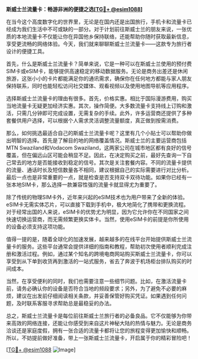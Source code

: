 **斯威士兰流量卡：畅游非洲的便捷之选[[TG💪+ @esim1088](https://t.me/s/esim1088)]**

在当今这个高度数字化的世界里，无论是在国内还是出国旅行，手机卡和流量卡已经成为我们生活中不可或缺的一部分。对于计划前往斯威士兰的朋友来说，一张优质的本地流量卡不仅能让你在异国他乡保持联络，还能帮助你随时获取最新信息，享受更流畅的网络体验。今天，我们就来聊聊斯威士兰流量卡——这款专为旅行者设计的便捷工具。

首先，什么是斯威士兰流量卡？简单来说，它是一种可以在斯威士兰使用的预付费SIM卡或eSIM卡，能够提供高速稳定的移动数据服务。无论是商务出差还是休闲旅游，这张小小的卡片都能满足你的通讯需求，确保你在任何地方都能与家人朋友保持联系，同时也能轻松访问社交媒体、观看视频以及使用地图导航等应用程序。

选择斯威士兰流量卡的理由有很多。首先，价格实惠。相比于国际漫游费用，购买当地流量卡无疑更加经济实惠。其次，操作简便。大多数流量卡支持线上订购和激活，只需几分钟即可完成设置，无需复杂的手续。此外，许多运营商还提供了多种套餐供用户选择，可以根据个人需求灵活调整流量额度，真正做到按需消费。

那么，如何挑选最适合自己的斯威士兰流量卡呢？这里有几个小贴士可以帮助你做出明智的选择。首先是了解目的地的网络覆盖情况。斯威士兰的主要运营商包括MTN Swaziland和Vodacom Swaziland，这两家公司在城市地区都有良好的信号覆盖，但在偏远山区可能会稍显不足。因此，在决定购买之前，最好先查询一下自己常去的地方是否能接收到稳定的信号。其次是关注套餐内容。不同的流量卡提供的流量、通话时长及短信数量各不相同，建议根据自己的实际需要进行对比分析。最后一点也是非常重要的一点，就是检查是否支持双卡双待功能。如果你已经有一张本地SIM卡，那么选择一款兼容性强的流量卡就显得尤为重要了。

除了传统的物理SIM卡外，近年来兴起的eSIM技术也为用户带来了全新的体验。eSIM卡无需实体芯片，可以直接下载到手机中，极大地简化了携带和更换流程。对于经常出国的人来说，eSIM卡的优势尤为明显，因为它允许你在不同国家之间快速切换运营商，而无需频繁更换实体卡。当然，使用eSIM卡的前提是你所使用的设备必须支持这项功能。

值得一提的是，随着全球化的加速发展，越来越多的在线平台开始提供斯威士兰流量卡的服务。这些平台通常会提供详细的指南和教程，帮助初次使用者顺利完成注册和激活过程。例如，通过某个知名的跨境电商网站购买斯威士兰流量卡，你可以享受到从下单到收货再到激活的一站式服务，省去了奔波于机场柜台排队购买的时间成本。

当然，在享受便利的同时，我们也需要注意一些细节问题。比如，在激活流量卡前，请务必确认你的设备是否符合当地的频段要求；另外，为了避免不必要的麻烦，建议在出发前仔细阅读相关条款，并妥善保管好购买凭证。如果遇到任何问题，及时联系客服寻求帮助总是最稳妥的办法。

总之，斯威士兰流量卡是每位前往斯威士兰旅行者的必备良品。它不仅能够为你带来高效的网络连接，还能让你感受到来自这片神秘大陆的热情与魅力。无论是商务洽谈还是家庭度假，拥有一张合适的流量卡都将让您的旅程变得更加愉快和顺畅。所以，不妨提前做好准备，带上一张斯威士兰流量卡，开启属于你的精彩冒险吧！

[[TG💪+ @esim1088](https://t.me/s/esim1088) ![Image](https://i.postimg.cc/4NQfJmqS/Snipaste-2025-05-13-00-14-12.png)]